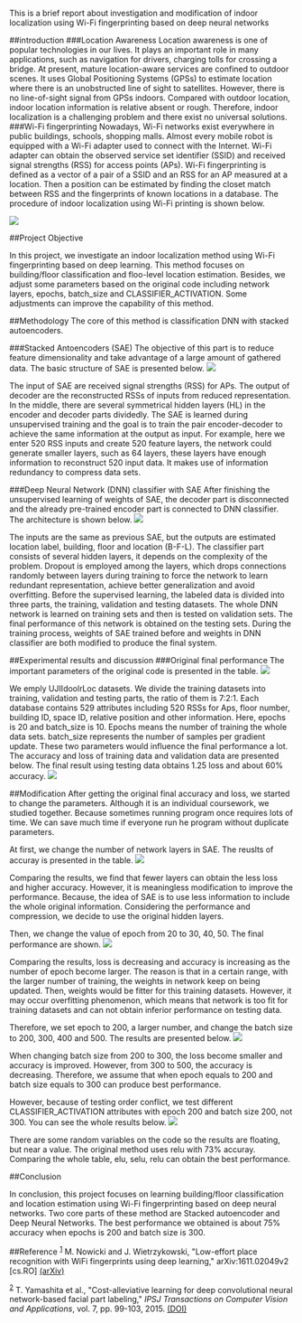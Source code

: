 This is a brief report about investigation and modification of indoor localization using Wi-Fi fingerprinting based on deep neural networks

##introduction
###Location Awareness
Location awareness is one of popular technologies in our lives. It plays an important role in many applications, such as navigation for drivers, charging tolls for crossing a bridge. At present, mature location-aware services are confined to outdoor scenes. It uses Global Positioning Systems (GPSs) to estimate location where there is an unobstructed line of sight to satellites. However, there is no line-of-sight signal from GPSs indoors. Compared with outdoor location, indoor location information is relative absent or rough. Therefore, indoor localization is a challenging problem and there exist no universal solutions.
###Wi-Fi fingerprinting
Nowadays, Wi-Fi networks exist everywhere in public buildings, schools, shopping malls. Almost every mobile robot is equipped with a Wi-Fi adapter used to connect with the Internet. Wi-Fi adapter can obtain the observed service set identifier (SSID) and received signal strengths (RSS) for access points (APs). Wi-Fi fingerprinting is defined as a vector of a pair of a SSID and an RSS for an AP measured at a location. Then a position can be estimated by finding the closet match between RSS and the fingerprints of known locations in a database. The procedure of indoor localization using Wi-Fi printing is shown below.

![](shot\procedure.PNG)

##Project Objective

In this project, we investigate an indoor localization method using Wi-Fi fingerprinting based on deep learning. This method focuses on building/floor classification and floo-level location estimation. Besides, we adjust some parameters based on the original code including network layers, epochs, batch_size and CLASSIFIER_ACTIVATION. Some adjustments can improve the capability of this method.

##Methodology
The core of this method is classification DNN with stacked autoencoders.

###Stacked Antoencoders (SAE)
The objective of this part is to reduce feature dimensionality and take advantage of a large amount of gathered data. The basic structure of SAE is presented below. 
![](shot\autoencoder.PNG)

The input of SAE are received signal strengths (RSS) for APs. The output of decoder are the reconstructed RSSs of inputs from reduced representation. In the middle, there are several symmetrical hidden layers (HL) in the encoder and decoder parts dividedly. The SAE is learned during unsupervised training and the goal is to train the pair encoder-decoder to achieve the same information at the output as input. For example, here we enter 520 RSS inputs and create 520 feature layers, the network could generate smaller layers, such as 64 layers, these layers have enough information to reconstruct 520 input data. It makes use of information redundancy to compress data sets.

###Deep Neural Network (DNN) classifier with SAE
After finishing the unsupervised learning of weights of SAE, the decoder part is disconnected and the already pre-trained encoder part is connected to DNN classifier. The architecture is shown below. 
![](shot\DNN.PNG)

The inputs are the same as previous SAE, but the outputs are estimated location label, building, floor and location (B-F-L). The classifier part consists of several hidden layers, it depends on the complexity of the problem. Dropout is employed among the layers, which drops connections randomly between layers during training to force the network to learn redundant representation, achieve better generalization and avoid overfitting.
Before the supervised learning, the labeled data is divided into three parts, the training, validation and testing datasets. The whole DNN network is learned on training sets and then is tested on validation sets. The final performance of this network is obtained on the testing sets. During the training process, weights of SAE trained before and weights in DNN classifier are both modified to produce the final system.

##Experimental results and discussion
###Original final performance
The important parameters of the original code is presented in the table. 
![](shot\original.PNG)

We emply UJIIdoolrLoc datasets. We divide the training datasets into training, validation and testing parts, the ratio of them is 7:2:1. Each database contains 529 attributes including 520 RSSs for Aps, floor number, building ID, space ID, relative position and other information. Here, epochs is 20 and batch_size is 10. Epochs means the number of training the whole data sets. batch_size represents the number of samples per gradient update. These two parameters would influence the final performance a lot. The accuracy and loss of training data and validation data are presented below. The final result using testing data obtains 1.25 loss and about 60% accuracy.
![](shot\2010.PNG)

##Modification
After getting the original final accuracy and loss, we started to change the parameters. Although it is an individual coursework, we studied together. Because sometimes running program once requires lots of time. We can save much time if everyone run he program without duplicate parameters. 

At first, we change the number of network layers in SAE. The reuslts of accuray is presented in the table.
![](shot\SAElayer.PNG)

Comparing the results, we find that fewer layers can obtain the less loss and higher accuracy. However, it is meaningless modification to improve the performance. Because, the idea of SAE is to use less information to include the whole original information. Considering the performance and compression, we decide to use the original hidden layers.

Then, we change the value of epoch from 20 to 30, 40, 50. The final performance are shown. 
![](shot\epoch.PNG)

Comparing the results, loss is decreasing and accuracy is increasing as the number of epoch become larger. The reason is that in a certain range, with the larger number of training, the weights in network keep on being updated. Then, weights would be fitter for this training datasets. However, it may occur overfitting phenomenon, which means that network is too fit for training datasets and can not obtain inferior performance on testing data.

Therefore, we set epoch to 200, a larger number, and change the batch size to 200, 300, 400 and 500. The results are presented below. 
![](shot\batchsize.PNG)

When changing batch size from 200 to 300, the loss become smaller and accuracy is improved. However, from 300 to 500, the accuracy is decreasing. Therefore, we assume that when epoch equals to 200 and batch size equals to 300 can produce best performance. 

However, because of testing order conflict, we test different CLASSIFIER_ACTIVATION attributes with epoch 200 and batch size 200, not 300. You can see the whole results below.
![](shot\classifier.PNG)

There are some random variables on the code so the results are floating, but near a value. The original method uses relu with 73% accuray. Comparing the whole table, elu, selu, relu can obtain the best performance. 

##Conclusion

In conclusion, this project focuses on learning building/floor classification and location estimation using Wi-Fi fingerprinting based on deep neural networks. Two core parts of these method are Stacked autoencoder and Deep Neural Networks. The best performance we obtained is about 75% accuracy when epochs is 200 and batch size is 300.

##Reference
<sup><a id="fn.1" class="footnum" href=" ">1</a></sup> M. Nowicki and J. Wietrzykowski, "Low-effort place recognition with WiFi fingerprints using deep learning," arXiv:1611.02049v2 [cs.RO] [(arXiv)](https://arxiv.org/abs/1611.02049v2)

<sup><a id="fn.2" class="footnum" href="#fnr.2">2</a></sup> T. Yamashita et al., "Cost-alleviative learning for deep convolutional neural network-based facial part labeling," *IPSJ Transactions on Computer Vision and Applications*, vol. 7, pp. 99-103, 2015. [(DOI)](http://doi.org/10.2197/ipsjtcva.7.99)
